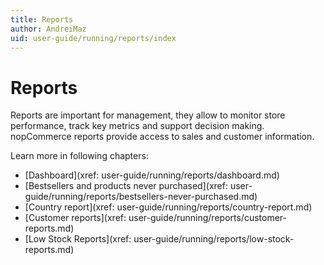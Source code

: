 ```yaml
---
title: Reports
author: AndreiMaz
uid: user-guide/running/reports/index
---
```


# Reports

Reports are important for management, they allow to monitor store performance, track key metrics and support decision making. nopCommerce reports provide access to sales and customer information.

Learn more in following chapters:

* [Dashboard](xref: user-guide/running/reports/dashboard.md)
* [Bestsellers and products never purchased](xref: user-guide/running/reports/bestsellers-never-purchased.md)
* [Country report](xref: user-guide/running/reports/country-report.md)
* [Customer reports](xref: user-guide/running/reports/customer-reports.md)
* [Low Stock Reports](xref: user-guide/running/reports/low-stock-reports.md)
